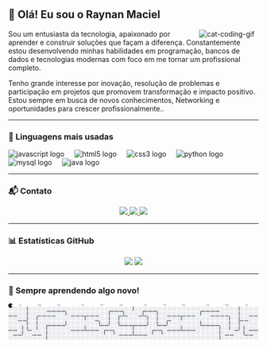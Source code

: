 ## 👋 Olá! Eu sou o Raynan Maciel

<img align="right" alt="cat-coding-gif" src="https://media.giphy.com/media/JIX9t2j0ZTN9S/giphy.gif" width="120" />

Sou um entusiasta da tecnologia, apaixonado por aprender e construir soluções que façam a diferença. Constantemente estou desenvolvendo minhas habilidades em programação, bancos de dados e tecnologias modernas com foco em me tornar um profissional completo. 

Tenho grande interesse por inovação, resolução de problemas e participação em projetos que promovem transformação e impacto positivo. Estou sempre em busca de novos conhecimentos, Networking e oportunidades para crescer profissionalmente..

---

### 🧠 Linguagens mais usadas

<div align="left">
  <img src="https://cdn.jsdelivr.net/gh/devicons/devicon/icons/javascript/javascript-original.svg" height="30" alt="javascript logo"  />
  <img width="12" />
  <img src="https://cdn.jsdelivr.net/gh/devicons/devicon/icons/html5/html5-original.svg" height="30" alt="html5 logo"  />
  <img width="12" />
  <img src="https://cdn.jsdelivr.net/gh/devicons/devicon/icons/css3/css3-original.svg" height="30" alt="css3 logo"  />
  <img width="12" />
  <img src="https://cdn.jsdelivr.net/gh/devicons/devicon/icons/python/python-original.svg" height="30" alt="python logo"  />
  <img width="12" />
  <img src="https://cdn.jsdelivr.net/gh/devicons/devicon/icons/mysql/mysql-original.svg" height="30" alt="mysql logo"  />
  <img width="12" />
  <img src="https://cdn.jsdelivr.net/gh/devicons/devicon/icons/java/java-original.svg" height="30" alt="java logo"  />
</div>

---

### 📬 Contato

<p align="center">
  <a href="mailto:raynanoli8@gmail.com" target="_blank">
    <img src="https://img.shields.io/badge/GMAIL-D14836?style=for-the-badge&logo=gmail&logoColor=white" />
  </a>
  <a href="https://www.linkedin.com/in/raynan-maciel-oliveira-7480862a8/" target="_blank">
    <img src="https://img.shields.io/badge/LINKEDIN-0A66C2?style=for-the-badge&logo=linkedin&logoColor=white" />
  </a>
  <a href="https://wa.me/5512996462006" target="_blank">
    <img src="https://img.shields.io/badge/WHATSAPP-25D366?style=for-the-badge&logo=whatsapp&logoColor=white" />
  </a>
</p>

---

### 📊 Estatísticas GitHub
<div align="center">
  <img src="https://github-readme-stats.vercel.app/api?username=Raynan777&show_icons=true&theme=tokyonight" />
  <img src="https://github-readme-streak-stats.herokuapp.com/?user=Raynan777&theme=tokyonight" />
</div>

---

### 🌱 Sempre aprendendo algo novo!

<picture>
  <source media="(prefers-color-scheme: dark)" srcset="https://raw.githubusercontent.com/Raynan777/Raynan777/output/pacman-contribution-graph-dark.svg">
  <source media="(prefers-color-scheme: light)" srcset="https://raw.githubusercontent.com/Raynan777/Raynan777/output/pacman-contribution-graph.svg">
  <img alt="pacman contribution graph" src="https://raw.githubusercontent.com/Raynan777/Raynan777/output/pacman-contribution-graph.svg">
</picture>

###
